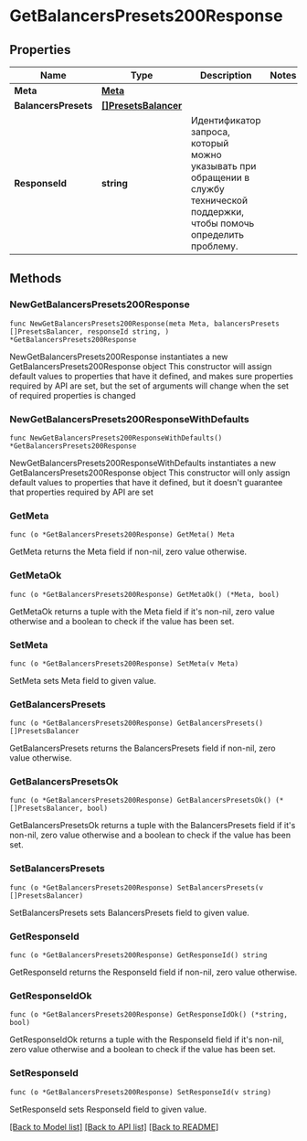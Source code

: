# GetBalancersPresets200Response

## Properties

Name | Type | Description | Notes
------------ | ------------- | ------------- | -------------
**Meta** | [**Meta**](Meta.md) |  | 
**BalancersPresets** | [**[]PresetsBalancer**](PresetsBalancer.md) |  | 
**ResponseId** | **string** | Идентификатор запроса, который можно указывать при обращении в службу технической поддержки, чтобы помочь определить проблему. | 

## Methods

### NewGetBalancersPresets200Response

`func NewGetBalancersPresets200Response(meta Meta, balancersPresets []PresetsBalancer, responseId string, ) *GetBalancersPresets200Response`

NewGetBalancersPresets200Response instantiates a new GetBalancersPresets200Response object
This constructor will assign default values to properties that have it defined,
and makes sure properties required by API are set, but the set of arguments
will change when the set of required properties is changed

### NewGetBalancersPresets200ResponseWithDefaults

`func NewGetBalancersPresets200ResponseWithDefaults() *GetBalancersPresets200Response`

NewGetBalancersPresets200ResponseWithDefaults instantiates a new GetBalancersPresets200Response object
This constructor will only assign default values to properties that have it defined,
but it doesn't guarantee that properties required by API are set

### GetMeta

`func (o *GetBalancersPresets200Response) GetMeta() Meta`

GetMeta returns the Meta field if non-nil, zero value otherwise.

### GetMetaOk

`func (o *GetBalancersPresets200Response) GetMetaOk() (*Meta, bool)`

GetMetaOk returns a tuple with the Meta field if it's non-nil, zero value otherwise
and a boolean to check if the value has been set.

### SetMeta

`func (o *GetBalancersPresets200Response) SetMeta(v Meta)`

SetMeta sets Meta field to given value.


### GetBalancersPresets

`func (o *GetBalancersPresets200Response) GetBalancersPresets() []PresetsBalancer`

GetBalancersPresets returns the BalancersPresets field if non-nil, zero value otherwise.

### GetBalancersPresetsOk

`func (o *GetBalancersPresets200Response) GetBalancersPresetsOk() (*[]PresetsBalancer, bool)`

GetBalancersPresetsOk returns a tuple with the BalancersPresets field if it's non-nil, zero value otherwise
and a boolean to check if the value has been set.

### SetBalancersPresets

`func (o *GetBalancersPresets200Response) SetBalancersPresets(v []PresetsBalancer)`

SetBalancersPresets sets BalancersPresets field to given value.


### GetResponseId

`func (o *GetBalancersPresets200Response) GetResponseId() string`

GetResponseId returns the ResponseId field if non-nil, zero value otherwise.

### GetResponseIdOk

`func (o *GetBalancersPresets200Response) GetResponseIdOk() (*string, bool)`

GetResponseIdOk returns a tuple with the ResponseId field if it's non-nil, zero value otherwise
and a boolean to check if the value has been set.

### SetResponseId

`func (o *GetBalancersPresets200Response) SetResponseId(v string)`

SetResponseId sets ResponseId field to given value.



[[Back to Model list]](../README.md#documentation-for-models) [[Back to API list]](../README.md#documentation-for-api-endpoints) [[Back to README]](../README.md)


